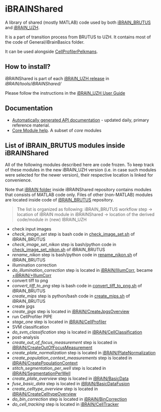 iBRAINShared
============

A library of shared (mostly MATLAB) code used by both [iBRAIN_BRUTUS](https://github.com/pelkmanslab/iBRAIN_BRUTUS) and [iBRAIN_UZH](https://github.com/pelkmanslab/iBRAIN_UZH).

It is a part of transition process from BRUTUS to UZH.  It contains most of the code of 
General/iBrainBasics folder.

It can be used alongside [CellProfilerPelkmans](https://github.com/pelkmanslab/CellProfilerPelkmans).

## How to install?

iBRAINShared is part of each [iBRAIN_UZH release](https://github.com/pelkmanslab/iBRAIN_UZH/releases) in *iBRAIN/tools/iBRAINShared/*

Please follow the instructions in the [iBRAIN_UZH User Guide](https://github.com/pelkmanslab/iBRAIN_UZH/blob/master/doc/USER_GUIDE.md)

## Documentation

* [Automatically generated API documentation](http://jenkins.pelkmanslab.org/job/iBRAINShared_Master/iBRAINShared_API_Documentation/) -  updated daily, primary reference material.
* [Core Module help](https://github.com/pelkmanslab/iBRAIN_BRUTUS/wiki/iBRAIN_BRUTUS-core-module-help). A subset of *core* modules

## List of iBRAIN_BRUTUS modules inside iBRAINShared

All of the following modules described here are code frozen. To keep track of these modules in the new iBRAIN_UZH version (i.e. in case such modules were selected for the newer version), their respective location is linked for convenience. 

Note that [iBRAIN folder](https://github.com/pelkmanslab/iBRAINShared/tree/master/iBRAIN) inside iBRAINShared repository contains modules that consists of MATLAB code only. Files of other (non-MATLAB) modules are located inside code of [iBRAIN_BRUTUS](https://github.com/pelkmanslab/iBRAIN_BRUTUS) repository.

> The list is organized as following: 
> iBRAIN_BRUTUS workflow step -> location of iBRAIN module in iBRAINShared -> location of the derived code/module in (new) IBRAIN_UZH

- check input images
 - *check_image_set* step is bash code in [check_image_set.sh](https://github.com/pelkmanslab/iBRAIN_BRUTUS/blob/master/iBRAIN/core/modules/check_image_set.sh) of iBRAIN_BRUTUS
 - *check_image_set_nikon* step is bash/python code in [check_image_set_nikon.sh](https://github.com/pelkmanslab/iBRAIN_BRUTUS/blob/master/iBRAIN/core/modules/check_image_set_nikon.sh) of iBRAIN_BRUTUS
 - *rename_nikon* step is bash/python code in [rename_nikon.sh](https://github.com/pelkmanslab/iBRAIN_BRUTUS/blob/master/iBRAIN/core/modules/rename_nikon.sh) of iBRAIN_BRUTUS
- illumination correction
 - *do_illumination_correction* step is located in [iBRAIN/IllumCorr](https://github.com/pelkmanslab/iBRAINShared/tree/master/iBRAIN/IllumCorr), became [+iBRAIN/+IllumCorr](https://github.com/pelkmanslab/iBRAIN_UZH/tree/master/iBRAIN/modules/matlab/+iBRAIN/+IllumCorr)
- convert tiff to png
 - *convert_tiff_to_png* step is bash code in [convert_tiff_to_png.sh](https://github.com/pelkmanslab/iBRAIN_BRUTUS/blob/master/iBRAIN/core/modules/convert_tiff_to_png.sh) of iBRAIN_BRUTUS
 - *create_mips* step is python/bash code in [create_mips.sh](https://github.com/pelkmanslab/iBRAIN_BRUTUS/blob/master/iBRAIN/core/modules/create_mips.sh) of iBRAIN_BRUTUS
- create jpgs
 - *create_jpgs* step is located in [iBRAIN/CreateJpgsOverview](https://github.com/pelkmanslab/iBRAINShared/tree/master/iBRAIN/CreateJpgsOverview)
- run CellProfiler PIPE
 - *stage_one* step is located in [iBRAIN/CellProfiler](https://github.com/pelkmanslab/iBRAINShared/tree/master/iBRAIN/CellProfiler)
- SVM classification
 - *do_svm_classification* step is located in [iBRAIN/CellClassification](https://github.com/pelkmanslab/iBRAINShared/tree/master/iBRAIN/CellClassification)
- post-analysis
 - *create_out_of_focus_measurement* step is located in [iBRAIN/CreateOutOfFocusMeasurement](https://github.com/pelkmanslab/iBRAINShared/tree/master/iBRAIN/CreateOutOfFocusMeasurement)
 - *create_plate_normalization* step is located in [iBRAIN/PlateNormalization](https://github.com/pelkmanslab/iBRAINShared/tree/master/iBRAIN/PlateNormalization)
 - *create_population_context_measurements* step is located in [iBRAIN/CreatePopulationContext](https://github.com/pelkmanslab/iBRAINShared/tree/master/iBRAIN/CreatePopulationContext)
 - *stitch_segmentation_per_well* step is located in [iBRAIN/SegmentationPerWell](https://github.com/pelkmanslab/iBRAINShared/tree/master/iBRAIN/SegmentationPerWell)
 - *create_plate_overview* step is located in [iBRAIN/BasicData](https://github.com/pelkmanslab/iBRAINShared/tree/master/iBRAIN/BasicData)
 - *fuse_basic_data* step is located in [iBRAIN/BasicDataFusion](https://github.com/pelkmanslab/iBRAINShared/tree/master/iBRAIN/BasicDataFusion)
 - *create_celltype_overview* step is located in [iBRAIN/CreateCelltypeOverview](https://github.com/pelkmanslab/iBRAINShared/tree/master/iBRAIN/CreateCelltypeOverview)
 - *do_bin_correction* step is located in [iBRAIN/BinCorrection](https://github.com/pelkmanslab/iBRAINShared/tree/master/iBRAIN/BinCorrection)
 - *do_cell_tracking* step is located in [iBRAIN/CellTracker](https://github.com/pelkmanslab/iBRAINShared/tree/master/iBRAIN/CellTracker)
